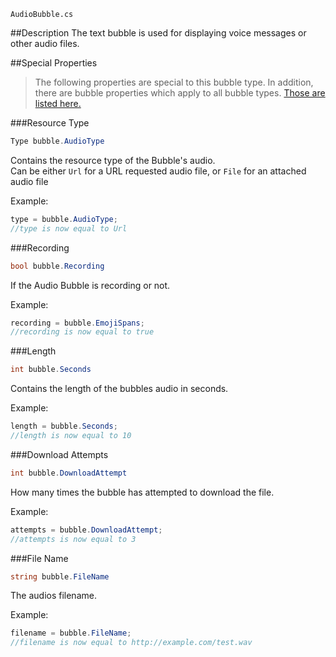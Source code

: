 ```
AudioBubble.cs
```

##Description
The text bubble is used for displaying voice messages or other audio files.  

##Special Properties
> The following properties are special to this bubble type. In addition, there are bubble properties which apply to all bubble types. [Those are listed here.](//github.com/Disa-im/DisaOpenSource/wiki/Bubble-Properties)

###Resource Type
```c#
Type bubble.AudioType
```
Contains the resource type of the Bubble's audio.  
Can be either `Url` for a URL requested audio file, or `File` for an attached audio file

Example:
```c#
type = bubble.AudioType;
//type is now equal to Url
```

###Recording
```c#
bool bubble.Recording
```
If the Audio Bubble is recording or not.

Example:
```c#
recording = bubble.EmojiSpans;
//recording is now equal to true
```

###Length
```c#
int bubble.Seconds
```
Contains the length of the bubbles audio in seconds.

Example:
```c#
length = bubble.Seconds;
//length is now equal to 10
```

###Download Attempts
```c#
int bubble.DownloadAttempt
```
How many times the bubble has attempted to download the file. 

Example:
```c#
attempts = bubble.DownloadAttempt;
//attempts is now equal to 3
```

###File Name
```c#
string bubble.FileName
```
The audios filename.

Example:
```c#
filename = bubble.FileName;
//filename is now equal to http://example.com/test.wav
```